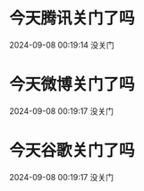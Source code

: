 # 今天腾讯关门了吗

2024-09-08 00:19:14 没关门

# 今天微博关门了吗

2024-09-08 00:19:17 没关门

# 今天谷歌关门了吗

2024-09-08 00:19:17 没关门

